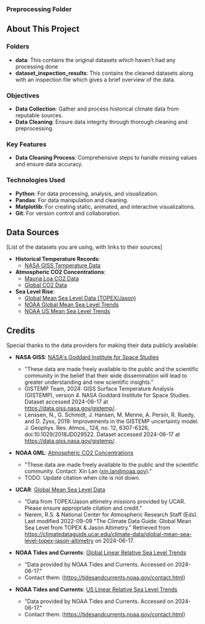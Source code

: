 ### Preprocessing Folder

## About This Project

### Folders
- **data**: This contains the original datasets which haven't had any processing done
- **dataset_inspection_results**: This contains the cleaned datasets along with an inspection file which gives a brief overview of the data. 

### Objectives
- **Data Collection**: Gather and process historical climate data from reputable sources.
- **Data Cleaning**: Ensure data integrity through thorough cleaning and preprocessing.

### Key Features
- **Data Cleaning Process**: Comprehensive steps to handle missing values and ensure data accuracy.

### Technologies Used
- **Python**: For data processing, analysis, and visualization.
- **Pandas**: For data manipulation and cleaning.
- **Matplotlib**: For creating static, animated, and interactive visualizations.
- **Git**: For version control and collaboration.

## Data Sources
[List of the datasets you are using, with links to their sources]

- **Historical Temperature Records**: 
  - [NASA GISS Temperature Data](https://data.giss.nasa.gov/gistemp/)
- **Atmospheric CO2 Concentrations**: 
  - [Mauna Loa CO2 Data](https://gml.noaa.gov/ccgg/trends/data.html)
  - [Global CO2 Data](https://gml.noaa.gov/ccgg/trends/gl_data.html)
- **Sea Level Rise**:
  - [Global Mean Sea Level Data (TOPEX/Jason)](https://climatedataguide.ucar.edu/climate-data/global-mean-sea-level-topex-jason-altimetry)
  - [NOAA Global Mean Sea Level Trends](https://tidesandcurrents.noaa.gov/sltrends/mslGlobalTrendsTable.html)
  - [NOAA US Mean Sea Level Trends](https://tidesandcurrents.noaa.gov/sltrends/mslUSTrendsTable.html)

## Credits
Special thanks to the data providers for making their data publicly available:

- **NASA GISS**: [NASA's Goddard Institute for Space Studies](https://data.giss.nasa.gov/gistemp/)
  - "These data are made freely available to the public and the scientific community in the belief that their wide dissemination will lead to greater understanding and new scientific insights."
  - GISTEMP Team, 2024: GISS Surface Temperature Analysis (GISTEMP), version 4. NASA Goddard Institute for Space Studies. Dataset accessed 2024-06-17 at https://data.giss.nasa.gov/gistemp/.
  - Lenssen, N., G. Schmidt, J. Hansen, M. Menne, A. Persin, R. Ruedy, and D. Zyss, 2019: Improvements in the GISTEMP uncertainty model. J. Geophys. Res. Atmos., 124, no. 12, 6307-6326, doi:10.1029/2018JD029522. Dataset accessed 2024-06-17 at https://data.giss.nasa.gov/gistemp/.

- **NOAA GML**: [Atmospheric CO2 Concentrations](https://gml.noaa.gov/ccgg/trends/)
  - "These data are made freely available to the public and the scientific community. Contact: Xin Lan (xin.lan@noaa.gov)."
  - TODO: Update citation when cite is not down.

- **UCAR**: [Global Mean Sea Level Data](https://climatedataguide.ucar.edu/climate-data/global-mean-sea-level-topex-jason-altimetry)
  - "Data from TOPEX/Jason altimetry missions provided by UCAR. Please ensure appropriate citation and credit."
  - Nerem, R.S. & National Center for Atmospheric Research Staff (Eds). Last modified 2022-09-09 "The Climate Data Guide: Global Mean Sea Level from TOPEX & Jason Altimetry.” Retrieved from https://climatedataguide.ucar.edu/climate-data/global-mean-sea-level-topex-jason-altimetry on 2024-06-17.

- **NOAA Tides and Currents**: [Global Linear Relative Sea Level Trends](https://tidesandcurrents.noaa.gov/sltrends/mslGlobalTrendsTable.html)
  - "Data provided by NOAA Tides and Currents. Accessed on 2024-06-17."
  - Contact them: (https://tidesandcurrents.noaa.gov/contact.html)

- **NOAA Tides and Currents**: [US Linear Relative Sea Level Trends](https://tidesandcurrents.noaa.gov/sltrends/mslUSTrendsTable.html)
  - "Data provided by NOAA Tides and Currents. Accessed on 2024-06-17."
  - Contact them: (https://tidesandcurrents.noaa.gov/contact.html)
